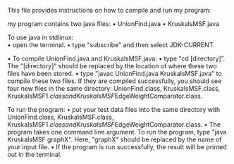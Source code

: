 This file provides instructions on how to compile and run my program:

my program contains two java files:
•	UnionFind.java
•	KruskalsMSF.java


To use java in stdlinux:  
•	open the terminal.
•	type "subscribe" and then select JDK-CURRENT. 

•	To compile UnionFind.java and KruskalsMSF.java: 
•	type "cd [directory]”. The "[directory]" should be replaced by the location of where these two files have been stored.
•	type "javac UnionFind.java KruskalsMSF.java" to compile these two files. If they 	are compiled successfully, you should see four new files in the same directory: 	UnionFind.class, KruskalsMSF.class, KruskalsMSF$1.class and 				KruskalsMSF$EdgeWeightComparator.class.

To run the program:
•	put your test data files into the same directory with UnionFind.class, KruskalsMSF.class, KruskalsMSF$1.class and KruskalsMSF$EdgeWeightComparator.class.
•	The program takes one command line argument. To run the program, type "java KruskalsMSF graphX". Here, "graphX" should be replaced by the name of your input 	file. 
•	If the program is run successfully, the result will be printed out in the terminal.

